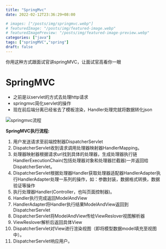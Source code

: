 ```yaml
---
title: "SpringMvc"
date: 2022-02-12T23:36:29+08:00

# images: ["/posts/img/springmvc.webp"]
# featuredImage: "/posts/img/featured-image.webp"
# featuredImagePreview: "/posts/img/featured-image-preview.webp"
categories: ["java"] 
tags: ["springMVC","spring"]
draft: false
---
```


你用这种方式跟面试官讲springMVC，让面试官高看你一眼

<!--more-->


# SpringMVC

- 之前是以servlet的方式去处理http请求
- springmvc简化servlet的操作
- 现在前后端分离已经省去了模板渲染，Handler处理完就将数据转化json


![springmvc流程](/posts/img/springmvc.webp)

**SpringMVC执行流程:** 
1. 用户发送请求至前端控制器DispatcherServlet  
2. DispatcherServlet收到请求调用处理器映射器HandlerMapping。  
3. 处理器映射器根据请求url找到具体的处理器，生成处理器执行链HandlerExecutionChain(包括处理器对象和处理器拦截器)一并返回给DispatcherServlet。  
4. DispatcherServlet根据处理器Handler获取处理器适配器HandlerAdapter执行HandlerAdapter处理一系列的操作，如：参数封装，数据格式转换，数据验证等操作  
5. 执行处理器Handler(Controller，也叫页面控制器)。  
6. Handler执行完成返回ModelAndView  
7. HandlerAdapter将Handler执行结果ModelAndView返回到DispatcherServlet  
8. DispatcherServlet将ModelAndView传给ViewReslover视图解析器  
9. ViewReslover解析后返回具体View  
10. DispatcherServlet对View进行渲染视图（即将模型数据model填充至视图中）。  
11. DispatcherServlet响应用户。  
